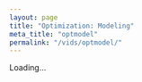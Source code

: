 ```yaml
---
layout: page
title: "Optimization: Modeling"
meta_title: "optmodel"
permalink: "/vids/optmodel/"
---
```



<html>
<head>
<script>

function setCookie(cname,cvalue,exdays) {
    var d = new Date();
    d.setTime(d.getTime() + (exdays*24*60*60*1000));
    var expires = "expires=" + d.toGMTString();
    document.cookie = cname + "=" + cvalue + ";" + expires + ";path=/";
}

function getCookie(cname) {
    var name = cname + "=";
    var decodedCookie = decodeURIComponent(document.cookie);
    var ca = decodedCookie.split(';');
    for(var i = 0; i < ca.length; i++) {
        var c = ca[i];
        while (c.charAt(0) == ' ') {
            c = c.substring(1);
        }
        if (c.indexOf(name) == 0) {
            return c.substring(name.length, c.length);
        }
    }
    return "";
}

function checkCookie() {
    var vidchoice=getCookie("optmodel");
    if (vidchoice==1){window.location.href = "https://ximera.osu.edu/calcvids2019/in/c/optmodel";}
    else if (vidchoice==2){window.location.href = "https://ximera.osu.edu/calcvids2019/in/o/optmodel";}
    else if (vidchoice==3){window.location.href = "https://ximera.osu.edu/calcvids2019/in/v/optmodel";}
    else if (vidchoice==4){window.location.href = "https://ximera.osu.edu/calcvids2019/nin/c/optmodel";}
    else if (vidchoice==5){window.location.href = "https://ximera.osu.edu/calcvids2019/nin/o/optmodel";}
    else if (vidchoice==6){window.location.href = "https://ximera.osu.edu/calcvids2019/nin/v/optmodel";}
    else {
      var forwardchoice=Math.random();
      if (forwardchoice <= (1/6) ){
        setCookie("optmodel", 1, 365);
        checkCookie();
        }
      else if (forwardchoice <= (2/6) ){
        setCookie("optmodel", 2, 365);
        checkCookie();
        }
      else if (forwardchoice <= (3/6) ){
        setCookie("optmodel", 3, 365);
        checkCookie();
        }
        else if (forwardchoice <= (4/6) ){
          setCookie("optmodel", 4, 365);
          checkCookie();
          }
          else if (forwardchoice <= (5/6) ){
            setCookie("optmodel", 5, 365);
            checkCookie();
            }
      else {
        setCookie("optmodel", 6, 365);
        checkCookie();
        }
      }
}



</script>
</head>
<body onload="checkCookie()">
Loading...
</body>
</html>
